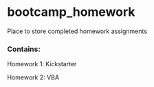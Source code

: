 # bootcamp_homework
Place to store completed homework assignments
### Contains:
Homework 1: Kickstarter

Homework 2: VBA
